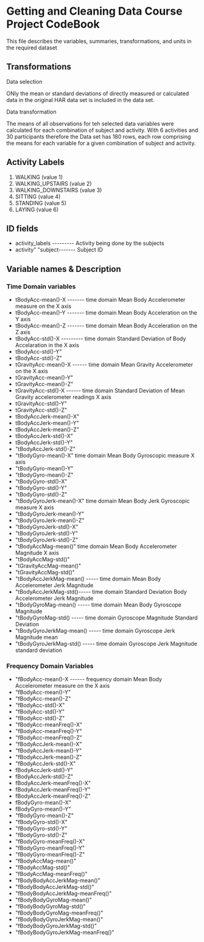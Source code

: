 # Getting and Cleaning Data Course Project CodeBook

This file describes the variables, summaries, transformations, and units in the required dataset
## Transformations

Data selection

ONly the mean or standard deviations of directly measured or calculated data in the original HAR data set is included in the data set.

Data transformation

The means of all observations for teh selected data variables were calculated for each combination of subject and activity. With 6 activities and 30 participants therefore the Data set has 180 rows, each row comprising the means for each variable for a given combination of subject and activity.

## Activity Labels

1. WALKING (value 1)
2. WALKING_UPSTAIRS (value 2)
3. WALKING_DOWNSTAIRS (value 3)
4. SITTING (value 4)
5. STANDING (value 5)
6. LAYING (value 6)

## ID fields 

* activity_labels --------- Activity being done by the subjects
* activity" "subject------- Subject ID

## Variable names	 & Description
### Time Domain variables
* tBodyAcc-mean()-X ------- time domain Mean Body Accelerometer measure on the X axis
* tBodyAcc-mean()-Y ------- time domain Mean Body Acceleration  on the Y axis
* tBodyAcc-mean()-Z ------- time domain Mean Body Acceleration on the Z axis
* tBodyAcc-std()-X --------- time domain Standard Deviation of Body Accelaration in the X axis
* tBodyAcc-std()-Y" 
* tBodyAcc-std()-Z" 
* tGravityAcc-mean()-X ------ time domain Mean Gravity Accelerometer on the X axis
* tGravityAcc-mean()-Y" 
* tGravityAcc-mean()-Z" 
* tGravityAcc-std()-X ------ time domain Standard Deviation of Mean Gravity accelerometer readings X axis
* tGravityAcc-std()-Y" 
* tGravityAcc-std()-Z" 
* tBodyAccJerk-mean()-X" 
* tBodyAccJerk-mean()-Y" 
* tBodyAccJerk-mean()-Z" 
* tBodyAccJerk-std()-X" 
* tBodyAccJerk-std()-Y" 
* "tBodyAccJerk-std()-Z" 
* "tBodyGyro-mean()-X"      time domain Mean Body Gyroscopic measure X axis
* "tBodyGyro-mean()-Y" 
* "tBodyGyro-mean()-Z" 
* "tBodyGyro-std()-X" 
* "tBodyGyro-std()-Y" 
* "tBodyGyro-std()-Z" 
* "tBodyGyroJerk-mean()-X"  time domain Mean Body Jerk Gyroscopic measure X axis
* "tBodyGyroJerk-mean()-Y" 
* "tBodyGyroJerk-mean()-Z" 
* "tBodyGyroJerk-std()-X" 
* "tBodyGyroJerk-std()-Y" 
* "tBodyGyroJerk-std()-Z" 
* "tBodyAccMag-mean()"      time domain Mean Body Accelerometer Magnitude X axis
* "tBodyAccMag-std()" 
* "tGravityAccMag-mean()" 
* "tGravityAccMag-std()" 
* "tBodyAccJerkMag-mean() ----- time domain Mean Body Accelerometer Jerk Magnitude
* "tBodyAccJerkMag-std()----- time domain Standard Deviation Body Accelerometer Jerk Magnitude
* "tBodyGyroMag-mean() ----- time domain Mean Body Gyroscope Magnitude
* "tBodyGyroMag-std() ----- time domain Gyroscope Magnitude Standard Deviation
* "tBodyGyroJerkMag-mean() ----- time domain Gyroscope Jerk Magnitude mean 
* "tBodyGyroJerkMag-std() ----- time domain Gyroscope Jerk Magnitude standard deviation 
 
### Frequency Domain Variables
* "fBodyAcc-mean()-X ------  frequency domain Mean Body Accelerometer measure on the X axis
* "fBodyAcc-mean()-Y" 
* "fBodyAcc-mean()-Z" 
* "fBodyAcc-std()-X" 
* "fBodyAcc-std()-Y" 
* "fBodyAcc-std()-Z" 
* "fBodyAcc-meanFreq()-X" 
* "fBodyAcc-meanFreq()-Y" 
* "fBodyAcc-meanFreq()-Z" 
* "fBodyAccJerk-mean()-X" 
* "fBodyAccJerk-mean()-Y" 
* "fBodyAccJerk-mean()-Z" 
* "fBodyAccJerk-std()-X" 
* fBodyAccJerk-std()-Y" 
* fBodyAccJerk-std()-Z" 
* fBodyAccJerk-meanFreq()-X" 
* fBodyAccJerk-meanFreq()-Y" 
* fBodyAccJerk-meanFreq()-Z" 
* fBodyGyro-mean()-X" 
* fBodyGyro-mean()-Y" 
* "fBodyGyro-mean()-Z" 
* "fBodyGyro-std()-X" 
* "fBodyGyro-std()-Y" 
* "fBodyGyro-std()-Z" 
* "fBodyGyro-meanFreq()-X" 
* "fBodyGyro-meanFreq()-Y" 
* "fBodyGyro-meanFreq()-Z" 
* "fBodyAccMag-mean()" 
* "fBodyAccMag-std()" 
* "fBodyAccMag-meanFreq()" 
* "fBodyBodyAccJerkMag-mean()" 
* "fBodyBodyAccJerkMag-std()" 
* "fBodyBodyAccJerkMag-meanFreq()" 
* "fBodyBodyGyroMag-mean()" 
* "fBodyBodyGyroMag-std()" 
* "fBodyBodyGyroMag-meanFreq()" 
* "fBodyBodyGyroJerkMag-mean()" 
* "fBodyBodyGyroJerkMag-std()" 
* "fBodyBodyGyroJerkMag-meanFreq()"



